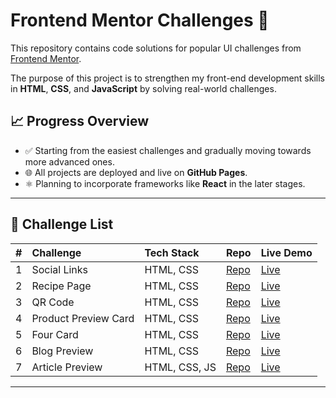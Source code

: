 # Frontend Mentor Challenges 🚀

This repository contains code solutions for popular UI challenges from [Frontend Mentor](https://www.frontendmentor.io/challenges).

The purpose of this project is to strengthen my front-end development skills in **HTML**, **CSS**, and **JavaScript** by solving real-world challenges.

## 📈 Progress Overview

- ✅ Starting from the easiest challenges and gradually moving towards more advanced ones.
- 🌐 All projects are deployed and live on **GitHub Pages**.
- ⚛️ Planning to incorporate frameworks like **React** in the later stages.

---

## 📂 Challenge List

| #  | Challenge | Tech Stack | Repo | Live Demo |
|:--:|:----------|:-----------|:-----|:----------|
| 1 | Social Links | HTML, CSS  | [Repo](https://github.com/RajanCP/Frontend-Mentor-Solution/tree/main/social-links-profile-main) | [Live](https://rajancp.github.io/FEM-Social-links-solution/) |
| 2 | Recipe Page | HTML, CSS | [Repo](https://github.com/RajanCP/Frontend-Mentor-Solution/tree/main/recipe-page-main) | [Live](https://rajancp.github.io/FEM-Recipe-page-solution/) |
| 3 | QR Code | HTML, CSS | [Repo](https://github.com/RajanCP/Frontend-Mentor-Solution/tree/main/qr-code-component-main) | [Live](https://rajancp.github.io/FEM-QR-Code-component-solution/) |
| 4 | Product Preview Card | HTML, CSS | [Repo](https://github.com/RajanCP/Frontend-Mentor-Solution/tree/main/product-preview-card-component-main/product-preview-card-component-main) | [Live](https://rajancp.github.io/FEM-Product-preview-card/) |
| 5 | Four Card | HTML, CSS | [Repo](https://github.com/RajanCP/Frontend-Mentor-Solution/tree/main/four-card-feature-section-master) | [Live](https://rajancp.github.io/FEM-Four-card-feature-section/) |
| 6 | Blog Preview | HTML, CSS | [Repo](https://github.com/RajanCP/Frontend-Mentor-Solution/tree/main/blog-preview-card-main) | [Live](https://rajancp.github.io/FEM-Blog-preview-card-solution/) |
| 7 | Article Preview | HTML, CSS, JS | [Repo](https://github.com/RajanCP/Frontend-Mentor-Solution/tree/main/article-preview-component-master) | [Live](https://rajancp.github.io/FEM-Article-preview-component/) |

---
